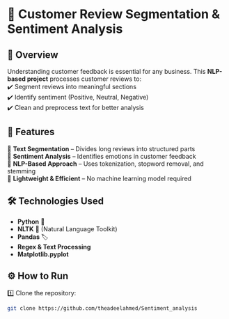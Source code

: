 # 📝 Customer Review Segmentation & Sentiment Analysis  

## 📌 Overview  
Understanding customer feedback is essential for any business. This **NLP-based project** processes customer reviews to:  
✔️ Segment reviews into meaningful sections  
✔️ Identify sentiment (Positive, Neutral, Negative)  
✔️ Clean and preprocess text for better analysis  

## 🚀 Features  
🔹 **Text Segmentation** – Divides long reviews into structured parts  
🔹 **Sentiment Analysis** – Identifies emotions in customer feedback  
🔹 **NLP-Based Approach** – Uses tokenization, stopword removal, and stemming  
🔹 **Lightweight & Efficient** – No machine learning model required  

## 🛠️ Technologies Used  
- **Python** 🐍  
- **NLTK** 📝 (Natural Language Toolkit)  
- **Pandas** 🏷️  
- **Regex & Text Processing**
- **Matplotlib.pyplot**  

## ⚙️ How to Run  
1️⃣ Clone the repository:  
```bash
git clone https://github.com/theadeelahmed/Sentiment_analysis
